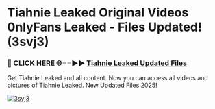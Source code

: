 # Tiahnie Leaked Original Videos 0nlyFans Leaked - Files Updated! (3svj3)

<h3>🔴 CLICK HERE 🌐==►► <a href="https://tinyurl.com/ehrbuxhb" rel="nofollow">Tiahnie Leaked Updated Files</a></h3>

Get Tiahnie Leaked and all content. Now you can access all videos and pictures of Tiahnie Leaked. New Updated Files 2025!

[![3svj3](https://i.imgur.com/lVYEuWS.gif)](https://tinyurl.com/ehrbuxhb)

